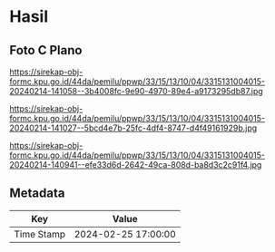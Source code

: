 # Hasil

## Foto C Plano

https://sirekap-obj-formc.kpu.go.id/44da/pemilu/ppwp/33/15/13/10/04/3315131004015-20240214-141058--3b4008fc-9e90-4970-89e4-a9173295db87.jpg

https://sirekap-obj-formc.kpu.go.id/44da/pemilu/ppwp/33/15/13/10/04/3315131004015-20240214-141027--5bcd4e7b-25fc-4df4-8747-d4f49161929b.jpg

https://sirekap-obj-formc.kpu.go.id/44da/pemilu/ppwp/33/15/13/10/04/3315131004015-20240214-140941--efe33d6d-2642-49ca-808d-ba8d3c2c91f4.jpg


## Metadata

| Key        | Value               |
| ---------- | ------------------- |
| Time Stamp | 2024-02-25 17:00:00 |



